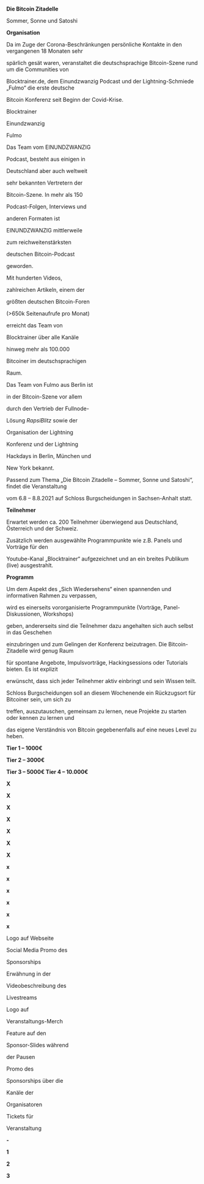 ﻿

**Die Bitcoin Zitadelle**

Sommer, Sonne und Satoshi

**Organisation**

Da im Zuge der Corona-Beschränkungen persönliche Kontakte in den vergangenen 18 Monaten sehr

spärlich gesät waren, veranstaltet die deutschsprachige Bitcoin-Szene rund um die Communities von

Blocktrainer.de, dem Einundzwanzig Podcast und der Lightning-Schmiede „Fulmo“ die erste deutsche

Bitcoin Konferenz seit Beginn der Covid-Krise.

Blocktrainer

Einundzwanzig

Fulmo

Das Team vom EINUNDZWANZIG

Podcast, besteht aus einigen in

Deutschland aber auch weltweit

sehr bekannten Vertretern der

Bitcoin-Szene. In mehr als 150

Podcast-Folgen, Interviews und

anderen Formaten ist

EINUNDZWANZIG mittlerweile

zum reichweitenstärksten

deutschen Bitcoin-Podcast

geworden.

Mit hunderten Videos,

zahlreichen Artikeln, einem der

größten deutschen Bitcoin-Foren

(>650k Seitenaufrufe pro Monat)

erreicht das Team von

Blocktrainer über alle Kanäle

hinweg mehr als 100.000

Bitcoiner im deutschsprachigen

Raum.

Das Team von Fulmo aus Berlin ist

in der Bitcoin-Szene vor allem

durch den Vertrieb der Fullnode-

Lösung *RapsiBlitz* sowie der

Organisation der Lightning

Konferenz und der Lightning

Hackdays in Berlin, München und

New York bekannt.

Passend zum Thema „Die Bitcoin Zitadelle – Sommer, Sonne und Satoshi“, findet die Veranstaltung

vom 6.8 – 8.8.2021 auf Schloss Burgscheidungen in Sachsen-Anhalt statt.

**Teilnehmer**

Erwartet werden ca. 200 Teilnehmer überwiegend aus Deutschland, Österreich und der Schweiz.

Zusätzlich werden ausgewählte Programmpunkte wie z.B. Panels und Vorträge für den

Youtube-Kanal „Blocktrainer“ aufgezeichnet und an ein breites Publikum (live) ausgestrahlt.

**Programm**

Um dem Aspekt des „Sich Wiedersehens“ einen spannenden und informativen Rahmen zu verpassen,

wird es einerseits vororganisierte Programmpunkte (Vorträge, Panel-Diskussionen, Workshops)

geben, andererseits sind die Teilnehmer dazu angehalten sich auch selbst in das Geschehen

einzubringen und zum Gelingen der Konferenz beizutragen. Die Bitcoin-Zitadelle wird genug Raum

für spontane Angebote, Impulsvorträge, Hackingsessions oder Tutorials bieten. Es ist explizit

erwünscht, dass sich jeder Teilnehmer aktiv einbringt und sein Wissen teilt.

Schloss Burgscheidungen soll an diesem Wochenende ein Rückzugsort für Bitcoiner sein, um sich zu

treffen, auszutauschen, gemeinsam zu lernen, neue Projekte zu starten oder kennen zu lernen und

das eigene Verständnis von Bitcoin gegebenenfalls auf eine neues Level zu heben.





**Tier 1 – 1000€**

**Tier 2 – 3000€**

**Tier 3 – 5000€ Tier 4 – 10.000€**

**X**

**X**

**X**

**X**

**X**

**X**

**X**

**x**

**x**

**x**

**x**

**x**

**x**

Logo auf Webseite

Social Media Promo des

Sponsorships

Erwähnung in der

Videobeschreibung des

Livestreams

Logo auf

Veranstaltungs-Merch

Feature auf den

Sponsor-Slides während

der Pausen

Promo des

Sponsorships über die

Kanäle der

Organisatoren

Tickets für

Veranstaltung

**-**

**1**

**2**

**3**

